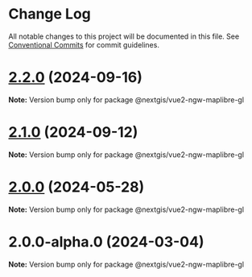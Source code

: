 # Change Log

All notable changes to this project will be documented in this file.
See [Conventional Commits](https://conventionalcommits.org) for commit guidelines.

# [2.2.0](https://github.com/nextgis/nextgis_frontend_vue2/compare/v2.1.0...v2.2.0) (2024-09-16)

**Note:** Version bump only for package @nextgis/vue2-ngw-maplibre-gl





# [2.1.0](https://github.com/nextgis/nextgis_frontend_vue2/compare/v2.0.0...v2.1.0) (2024-09-12)

**Note:** Version bump only for package @nextgis/vue2-ngw-maplibre-gl





# [2.0.0](https://github.com/nextgis/nextgis_frontend_vue2/compare/v2.0.0-alpha.0...v2.0.0) (2024-05-28)

**Note:** Version bump only for package @nextgis/vue2-ngw-maplibre-gl





# 2.0.0-alpha.0 (2024-03-04)

**Note:** Version bump only for package @nextgis/vue2-ngw-maplibre-gl
